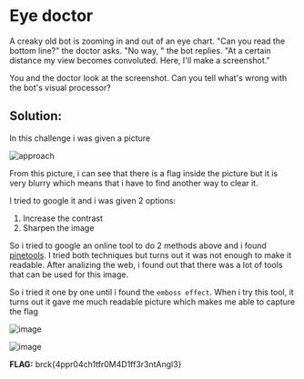 # **Eye doctor**

A creaky old bot is zooming in and out of an eye chart. "Can you read the bottom line?" the doctor asks. "No way, " the bot replies. "At a certain distance my view becomes convoluted. Here, I'll make a screenshot."

You and the doctor look at the screenshot. Can you tell what's wrong with the bot's visual processor?

## **Solution:**

In this challenge i was given a picture

![approach](https://github.com/Bepe2306/CTF-Write-Up/assets/153899054/09c7de53-f9de-4248-8edc-cd3817d8e413)

From this picture, i can see that there is a flag inside the picture but it is very blurry which means that i have to find another way to clear it.

I tried to google it and i was given 2 options:
1. Increase the contrast
2. Sharpen the image

So i tried to google an online tool to do 2 methods above and i found [pinetools](https://pinetools.com/sharpen-image).
I tried both techniques but turns out it was not enough to make it readable. After analizing the web, i found out that there was a lot of tools that can be used for this image.

So i tried it one by one until i found the `emboss effect`. When i try this tool, it turns out it gave me much readable picture which makes me able to capture the flag

![image](https://github.com/Bepe2306/CTF-Write-Up/assets/153899054/0aa7b4e9-1544-4bb5-921c-5185c6f4c7dd)

![image](https://github.com/Bepe2306/CTF-Write-Up/assets/153899054/1b51e4c7-571f-4946-b56a-08d2199aa448)

**FLAG:** brck{4ppr04ch1tfr0M4D1ff3r3ntAngl3}
